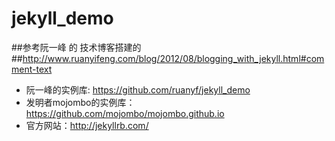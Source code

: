 # jekyll_demo
##参考阮一峰 的 技术博客搭建的 
##http://www.ruanyifeng.com/blog/2012/08/blogging_with_jekyll.html#comment-text
- 阮一峰的实例库: https://github.com/ruanyf/jekyll_demo
- 发明者mojombo的实例库：https://github.com/mojombo/mojombo.github.io
- 官方网站：http://jekyllrb.com/
